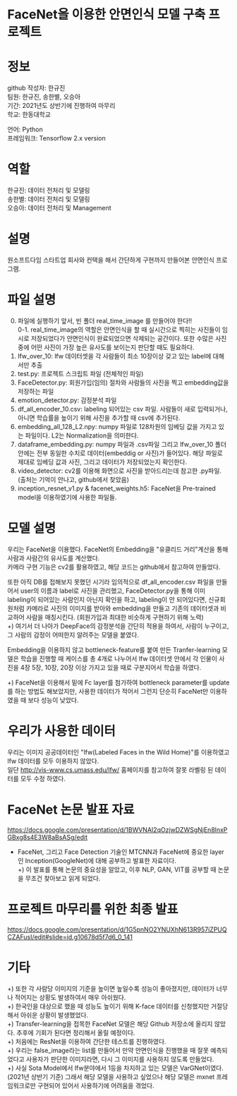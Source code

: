 # FaceNet을 이용한 안면인식 모델 구축 프로젝트
# 정보
github 작성자: 한규진   
팀원: 한규진, 송한별, 오승아    
기간: 2021년도 상반기에 진행하여 마무리  
학교: 한동대학교  
  
   
언어: Python  
프레임워크: Tensorflow 2.x version  



# 역할
한규진: 데이터 전처리 및 모델링  
송한별: 데이터 전처리 및 모델링  
오승아: 데이터 전처리 및 Management  


# 설명
원소프트다임 스타트업 회사와 컨택을 해서 간단하게 구현까지 만들어본 안면인식 프로그램.


# 파일 설명
0. 파일에 실행하기 앞서, 빈 폴더 real_time_image 를 만들어야 한다!!  
0-1. real_time_image의 역할은 안면인식을 할 때 실시간으로 찍히는 사진들이 임시로 저장되었다가 안면인식이 완료되었으면 삭제되는 공간이다. 또한 수많은 사진 중에 어떤 사진이 가장 높은 유사도를 보이는지 판단할 때도 필요하다.  
1. lfw_over_10: lfw 데이터셋을 각 사람들이 최소 10장이상 갖고 있는 label에 대해서만 추출  
2. test.py: 프로젝트 스크립트 파일 (전체적인 파일)  
3. FaceDetector.py: 회원가입(임의) 절차와 사람들의 사진을 찍고 embedding값을 저장하는 파일  
4. emotion_detector.py: 감정분석 파일  
5. df_all_encoder_10.csv: labeling 되어있는 csv 파일. 사람들이 새로 입력되거나, 아니면 학습률을 높이기 위해 사진을 추가할 때 csv에 추가된다.  
6. embedding_all_128_L2.npy: numpy 파일로 128차원의 임베딩 값을 가지고 있는 파일이다. L2는 Normalization을 의미한다.  
7. dataframe_embedding.py: numpy 파일과 .csv파일 그리고 lfw_over_10 폴더 안에는 전부 동일한 수치로 데이터(embeddig or 사진)가 들어있다. 해당 파일로 제대로 임베딩 값과 사진, 그리고 데이터가 저장되었는지 확인한다.  
8. video_detector: cv2를 이용해 화면으로 사진을 받아드리는데 참고한 .py파일. (출처는 기억이 안나고, github에서 찾았음)   
9. inception_resnet_v1.py & facenet_weights.h5: FaceNet을 Pre-trained model을 이용하였기에 사용한 파일들.  




# 모델 설명
우리는 FaceNet을 이용했다. 
FaceNet의 Embedding을 "유클리드 거리"계산을 통해 사람과 사람간의 유사도를 계산했다.  
카메라 구현 기능은 cv2를 활용하였고, 해당 코드는 github에서 참고하여 만들었다.  
  
또한 아직 DB를 접해보지 못했던 시기라 임의적으로 df_all_encoder.csv 파일을 만들어서 user의 이름과 label로 사진을 관리했고, FaceDetector.py을 통해 이미 labeling이 되어있는 사람인지 아닌지   확인을 하고, labeling이 안 되어있다면, 신규회원처럼 카메라로 사진의 이미지를 받아와 embedding을 만들고 기존의 데이터셋과 비교하어 사람을 매칭시킨다. (회원가입과 최대한 비슷하게 구현하기 위해 노력)  
+) 여기서 더 나아가 DeepFace의 감정분석을 간단히 적용을 하여서, 사람이 누구이고, 그 사람의 감정이 어떠한지 알려주는 모델을 붙였다.  


Embedding을 이용하지 않고 bottleneck-feature를 붙여 만든 Tranfer-learning 모델은 학습을 진행할 때 케이스를 총 4개로 나누어서 lfw 데이터셋 안에서 각 인물이 사진을 4장 5장, 10장, 20장 이상 가지고 있을 때로 구분지어서 학습을 하였다.



+) FaceNet을 이용해서 밑에 Fc layer를 첨가하여 bottleneck parameter를 update를 하는 방법도 해보았지만, 사용한 데이터가 적어서 그런지 단순히 FaceNet만 이용하였을 때 보다 성능이 낮았다.  


# 우리가 사용한 데이터
우리는 이미지 공공데이터인 "lfw(Labeled Faces in the Wild Home)"를 이용하였고 lfw 데이터를 모두 이용하지 않았다.  
일단 http://vis-www.cs.umass.edu/lfw/ 홈페이지를 참고하여 잘못 라벨링 된 데이터를 모두 수정 하였다.  



# FaceNet 논문 발표 자료
https://docs.google.com/presentation/d/1BWVNAI2qOzjwDZWSgNjEn8lnxPGBxg8s4E3W8aBsASg/edit   
- FaceNet, 그리고 Face Detection 기술인 MTCNN과 FaceNet에 중요한 layer인 Inception(GoogleNet)에 대해 공부하고 발표한 자료이다.  
+) 이 발표를 통해 논문의 중요성을 알았고, 이후 NLP, GAN, VIT를 공부할 때 논문을 무조건 찾아보고 읽게 되었다.   



# 프로젝트 마무리를 위한 최종 발표
https://docs.google.com/presentation/d/1G5pnNO2YNUXhN613R957iZPUQCZAFusI/edit#slide=id.g10678d5f7d6_0_141   



# 기타
+) 또한 각 사람당 이미지의 기준을 높이면 높일수록 성능이 좋아졌지만, 데이터가 너무나 적어지는 상황도 발생하여서 매우 아쉬웠다.    
+) 한국인을 대상으로 했을 때 성능도 높이기 위해 K-face 데이터를 신청했지만 거절당해서 아쉬운 상황이 발생했었다.   
+) Transfer-learning을 접목한 FaceNet 모델은 해당 Github 저장소에 올리지 않았다. 추후에 기회가 된다면 정리해서 올릴 예정이다.  
+) 처음에는 ResNet을 이용하여 간단한 테스트를 진행하였다.  
+) 우리는 false_image라는 list를 만들어서 만약 안면인식을 진행했을 때 잘못 예측되었다고 사용자가 판단한 이미지라면, 다시 그 이미지를 사용하지 않도록 만들었다.  
+) 사실 Sota Model에서 lfw분야에서 1등을 차지하고 있는 모델은 VarGNet이였다. (2021년 상반기 기준) 그래서 해당 모델을 사용하고 싶었으나 해당 모델은 mxnet 프레임워크로만 구현되어 있어서 사용하기에 어려움을 겪었다.  


